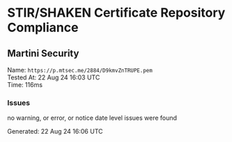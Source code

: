 # STIR/SHAKEN Certificate Repository Compliance

## Martini Security

Name: `https://p.mtsec.me/2884/D9kmvZnTRUPE.pem`\
Tested At: 22 Aug 24 16:03 UTC\
Time: 116ms

### Issues

no warning, or error, or notice date level issues were found

Generated: 22 Aug 24 16:06 UTC